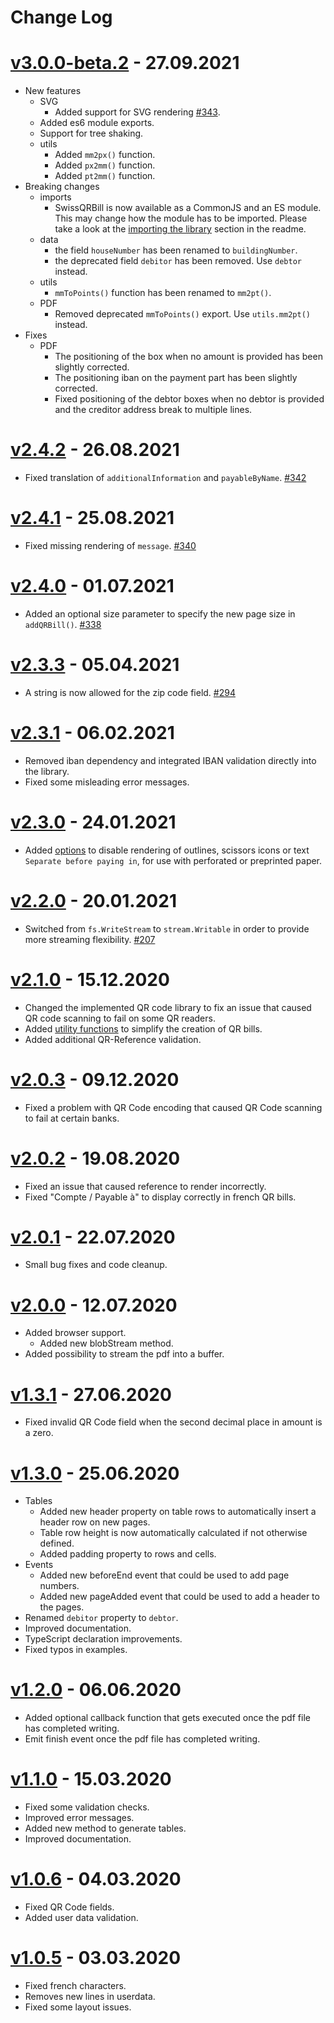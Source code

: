 
# Change Log

# [v3.0.0-beta.2](https://github.com/schoero/swissqrbill/compare/v2.4.2...v3.0.0-beta.2) - 27.09.2021
  * New features
    * SVG
      * Added support for SVG rendering [#343](https://github.com/schoero/SwissQRBill/issues/343).
    * Added es6 module exports.
    * Support for tree shaking.
    * utils
      * Added `mm2px()` function.
      * Added `px2mm()` function.
      * Added `pt2mm()` function.
  * Breaking changes
    * imports
      * SwissQRBill is now available as a CommonJS and an ES module. This may change how the module has to be imported. Please take a look at the [importing the library](https://github.com/schoero/SwissQRBill/tree/v3#importing-the-library) section in the readme.
    * data
      * the field `houseNumber` has been renamed to `buildingNumber`.
      * the deprecated field `debitor` has been removed. Use `debtor` instead.
    * utils
      * `mmToPoints()` function has been renamed to `mm2pt()`.
    * PDF
      * Removed deprecated `mmToPoints()` export. Use `utils.mm2pt()` instead.
  * Fixes
    * PDF
      * The positioning of the box when no amount is provided has been slightly corrected.
      * The positioning iban on the payment part has been slightly corrected.
      * Fixed positioning of the debtor boxes when no debtor is provided and the creditor address break to multiple lines.
  

# [v2.4.2](https://github.com/schoero/swissqrbill/compare/v2.4.1...v2.4.2) - 26.08.2021
  * Fixed translation of `additionalInformation` and `payableByName`. [#342](https://github.com/schoero/SwissQRBill/pull/342)

# [v2.4.1](https://github.com/schoero/swissqrbill/compare/v2.4.0...v2.4.1) - 25.08.2021
  * Fixed missing rendering of `message`. [#340](https://github.com/schoero/SwissQRBill/pull/340)

# [v2.4.0](https://github.com/schoero/swissqrbill/compare/v2.3.3...v2.4.0) - 01.07.2021
  * Added an optional size parameter to specify the new page size in `addQRBill()`. [#338](https://github.com/schoero/SwissQRBill/pull/338)

# [v2.3.3](https://github.com/schoero/swissqrbill/compare/v2.3.1...v2.3.3) - 05.04.2021
  * A string is now allowed for the zip code field. [#294](https://github.com/schoero/SwissQRBill/pull/294)

# [v2.3.1](https://github.com/schoero/swissqrbill/compare/v2.3.0...v2.3.1) - 06.02.2021
  * Removed iban dependency and integrated IBAN validation directly into the library.
  * Fixed some misleading error messages.

# [v2.3.0](https://github.com/schoero/swissqrbill/compare/v2.2.0...v2.3.0) - 24.01.2021
  * Added [options](https://github.com/schoero/SwissQRBill/blob/master/doc/api.md#options) to disable rendering of outlines, scissors icons or text `Separate before paying in`, for use with perforated or preprinted paper.

# [v2.2.0](https://github.com/schoero/swissqrbill/compare/v2.1.0...v2.2.0) - 20.01.2021
  * Switched from `fs.WriteStream` to `stream.Writable` in order to provide more streaming flexibility. [#207](https://github.com/schoero/SwissQRBill/pull/207)

# [v2.1.0](https://github.com/schoero/swissqrbill/compare/v2.0.3...v2.1.0) - 15.12.2020
  * Changed the implemented QR code library to fix an issue that caused QR code scanning to fail on some QR readers.
  * Added [utility functions](https://github.com/schoero/SwissQRBill/blob/master/doc/api.md#swissqrbillutils) to simplify the creation of QR bills.
  * Added additional QR-Reference validation.

# [v2.0.3](https://github.com/schoero/swissqrbill/compare/v2.0.2...v2.0.3) - 09.12.2020
  * Fixed a problem with QR Code encoding that caused QR Code scanning to fail at certain banks.

# [v2.0.2](https://github.com/schoero/swissqrbill/compare/v2.0.1...v2.0.2) - 19.08.2020
  * Fixed an issue that caused reference to render incorrectly.
  * Fixed "Compte / Payable à" to display correctly in french QR bills.

# [v2.0.1](https://github.com/schoero/swissqrbill/compare/v2.0.0...v2.0.1) - 22.07.2020
  * Small bug fixes and code cleanup.

# [v2.0.0](https://github.com/schoero/swissqrbill/compare/v1.3.1...v2.0.0) - 12.07.2020
  * Added browser support.
    - Added new blobStream method.
  * Added possibility to stream the pdf into a buffer.

# [v1.3.1](https://github.com/schoero/swissqrbill/compare/v1.3.0...v1.3.1) - 27.06.2020
  * Fixed invalid QR Code field when the second decimal place in amount is a zero.

# [v1.3.0](https://github.com/schoero/swissqrbill/compare/v1.2.0...v1.3.0) - 25.06.2020
  * Tables
    - Added new header property on table rows to automatically insert a header row on new pages.
    - Table row height is now automatically calculated if not otherwise defined.
    - Added padding property to rows and cells.
  * Events
    - Added new beforeEnd event that could be used to add page numbers.
    - Added new pageAdded event that could be used to add a header to the pages.
  * Renamed `debitor` property to `debtor`.
  * Improved documentation.
  * TypeScript declaration improvements.
  * Fixed typos in examples.

# [v1.2.0](https://github.com/schoero/swissqrbill/compare/v1.1.0...v1.2.0) - 06.06.2020
  * Added optional callback function that gets executed once the pdf file has completed writing.
  * Emit finish event once the pdf file has completed writing.

# [v1.1.0](https://github.com/schoero/swissqrbill/compare/v1.0.6...v1.1.0) - 15.03.2020
  * Fixed some validation checks.
  * Improved error messages.
  * Added new method to generate tables.
  * Improved documentation.

# [v1.0.6](https://github.com/schoero/swissqrbill/compare/v1.0.5...v1.0.6) - 04.03.2020
  * Fixed QR Code fields.
  * Added user data validation.

# [v1.0.5](https://github.com/schoero/swissqrbill/compare/v1.0.4...v1.0.5) - 03.03.2020
  * Fixed french characters.
  * Removes new lines in userdata.
  * Fixed some layout issues.
